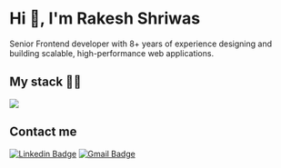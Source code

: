 <h1>Hi 👋, I'm Rakesh Shriwas</h1>
<p> Senior Frontend developer with 8+ years of experience designing and building scalable, high-performance web applications.</p>
<h2>My stack 👨‍💻</h2>
<p>
  <a href="https://skillicons.dev">
    <img src="https://skillicons.dev/icons?i=html,css,sass,bootstrap,gulp,javascript,ts,angular,materialui,reactivex,vscode,git,figma" />
  </a>
</p>
<h2>Contact me</h2>
<div dir="auto">
<p dir="auto"><a href="https://www.linkedin.com/in/rakeshshrivas/" target="_blank" rel="nofollow"><img src="https://img.shields.io/badge/Laragon-0E83CD.svg?style=for-the-badge&logo=Laragon&logoColor=white" alt="Linkedin Badge"  style="max-width: 100%;"></a>
<a href="mailto:rakesh.shriwas88@gmail.com"><img src="https://img.shields.io/badge/Gmail-EA4335.svg?style=for-the-badge&logo=Gmail&logoColor=white" alt="Gmail Badge" data-canonical-src=" style="max-width: 100%;"></a></p>
</div>
